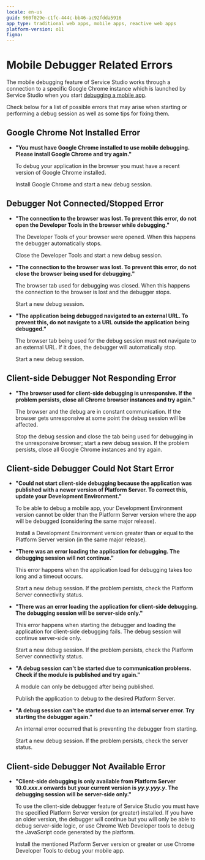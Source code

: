 ```yaml
---
locale: en-us
guid: 960f029e-c1fc-444c-bb46-ac92fdda5916
app_type: traditional web apps, mobile apps, reactive web apps
platform-version: o11
figma:
---
```


# Mobile Debugger Related Errors

The mobile debugging feature of Service Studio works through a connection to a specific Google Chrome instance which is launched by Service Studio when you start [debugging a mobile app](<../../../debugging-apps/intro.md#mobile-debugging-scenarios>).

Check below for a list of possible errors that may arise when starting or performing a debug session as well as some tips for fixing them.


## Google Chrome Not Installed Error

* **"You must have Google Chrome installed to use mobile debugging. Please install Google Chrome and try again."**

    To debug your application in the browser you must have a recent version of Google Chrome installed.

    Install Google Chrome and start a new debug session.


## Debugger Not Connected/Stopped Error

* **"The connection to the browser was lost. To prevent this error, do not open the Developer Tools in the browser while debugging."**

    The Developer Tools of your browser were opened. When this happens the debugger automatically stops.  
    
    Close the Developer Tools and start a new debug session.

* **"The connection to the browser was lost. To prevent this error, do not close the browser being used for debugging."**

    The browser tab used for debugging was closed. When this happens the connection to the browser is lost and the debugger stops.

    Start a new debug session.

* **"The application being debugged navigated to an external URL. To prevent this, do not navigate to a URL outside the application being debugged."**

    The browser tab being used for the debug session must not navigate to an external URL. If it does, the debugger will automatically stop.

    Start a new debug session.


## Client-side Debugger Not Responding Error

* **"The browser used for client-side debugging is unresponsive. If the problem persists, close all Chrome browser instances and try again."**

    The browser and the debug are in constant communication. If the browser gets unresponsive at some point the debug session will be affected.

    Stop the debug session and close the tab being used for debugging in the unresponsive browser; start a new debug session. If the problem persists, close all Google Chrome instances and try again.


## Client-side Debugger Could Not Start Error

* **"Could not start client-side debugging because the application was published with a newer version of Platform Server. To correct this, update your Development Environment."**

    To be able to debug a mobile app, your Development Environment version cannot be older than the Platform Server version where the app will be debugged (considering the same major release).  

    Install a Development Environment version greater than or equal to the Platform Server version (in the same major release).

* **"There was an error loading the application for debugging. The debugging session will not continue."**

    This error happens when the application load for debugging takes too long and a timeout occurs. 

    Start a new debug session. If the problem persists, check the Platform Server connectivity status.

* **"There was an error loading the application for client-side debugging. The debugging session will be server-side only."**

    This error happens when starting the debugger and loading the application for client-side debugging fails. The debug session will continue server-side only.

    Start a new debug session. If the problem persists, check the Platform Server connectivity status.

* **"A debug session can't be started due to communication problems. Check if the module is published and try again."**

    A module can only be debugged after being published.

    Publish the application to debug to the desired Platform Server.

* **"A debug session can't be started due to an internal server error. Try starting the debugger again."**

    An internal error occurred that is preventing the debugger from starting.

    Start a new debug session. If the problem persists, check the server status.


## Client-side Debugger Not Available Error

* **"Client-side debugging is only available from Platform Server 10.0.*xxx.x* onwards but your current version is *yy.y.yyy.y*. The debugging session will be server-side only."**

    To use the client-side debugger feature of Service Studio you must have the specified Platform Server version (or greater) installed. If you have an older version, the debugger will continue but you will only be able to debug server-side logic, or use Chrome Web Developer tools to debug the JavaScript code generated by the platform.

    Install the mentioned Platform Server version or greater or use Chrome Developer Tools to debug your mobile app.
